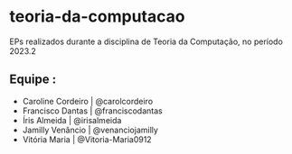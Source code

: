 # teoria-da-computacao
EPs realizados durante a disciplina de Teoria da Computação, no período 2023.2

## Equipe :
- Caroline Cordeiro |  @carolcordeiro
- Francisco Dantas  |  @franciscodantas
- Íris Almeida      |  @irisalmeida
- Jamilly Venâncio  |  @venanciojamilly
- Vitória Maria     |  @Vitoria-Maria0912 